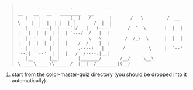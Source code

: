 >		  __  .___________.__     _______.        ___           ______      __    __   __   ________   __  
>		 |  | |           (_ )   /       |       /   \         /  __  \    |  |  |  | |  | |       /  |  | 
>		 |  | `---|  |----`|/   |   (----`      /  ^  \       |  |  |  |   |  |  |  | |  | `---/  /   |  | 
>		 |  |     |  |           \   \         /  /_\  \      |  |  |  |   |  |  |  | |  |    /  /    |  | 
>		 |  |     |  |       .----)   |       /  _____  \     |  `--'  '--.|  `--'  | |  |   /  /----.|__| 
>		 |__|     |__|       |_______/       /__/     \__\     \_____\_____\\______/  |__|  /________|(__) 

1. start from the color-master-quiz directory (you should be dropped into it automatically)
